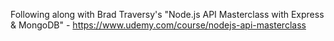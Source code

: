 Following along with Brad Traversy's "Node.js API Masterclass with Express & MongoDB" - https://www.udemy.com/course/nodejs-api-masterclass
